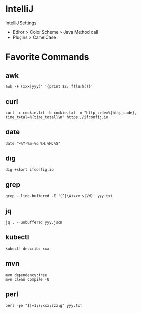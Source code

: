 # IntelliJ

IntelliJ Settings

- Editor > Color Scheme > Java Method call
- Plugins > CamelCase

# Favorite Commands

## awk
```shell
awk -F'(xxx|yyy)' '{print $2; fflush()}'
```

## curl
```shell
curl -c cookie.txt -b cookie.txt -w "http_code=%{http_code}, time_total=%{time_total}\n" https://ifconfig.io
```

## date
```shell
date "+%Y-%m-%d %H:%M:%S"
```

## dig
```shell
dig +short ifconfig.io
```

## grep
```shell
grep --line-buffered -E '(^|\W)xxx($|\W)' yyy.txt
```

## jq
```shell
jq . --unbuffered yyy.json
```

## kubectl
```shell
kubectl describe xxx
```

## mvn
```shell
mvn dependency:tree
mvn clean compile -U
```

## perl
```shell
perl -pe "$|=1;s;xxx;zzz;g" yyy.txt
```
